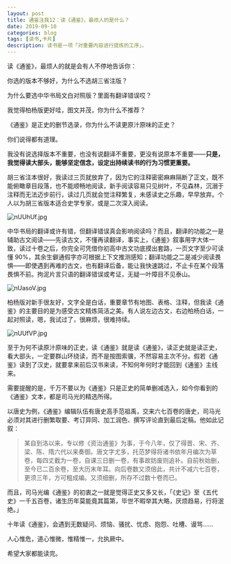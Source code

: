 ```yaml
---
layout: post
title: 通鉴注我12：读《通鉴》，最烦人的是什么？
date: 2019-09-10
categories: blog
tags: [读书,卡片]
description: 读书是一项「对重要内容进行提炼的工序」。
---
```


读《通鉴》，最烦人的就是会有人不停地告诉你：

你选的版本不够好，为什么不选胡三省注版？

为什么要选中华书局文白对照版？里面有翻译错误哎？

我觉得柏杨版更好哇，图文并茂，你为什么不推荐？

《通鉴》是正史的删节选录，你为什么不读更原汁原味的正史？

你们说得都有道理。

我没有说选择版本不重要，也没有说翻译不重要，更没有说原本不重要——**只是，我觉得读大部头，能够坚定信念，设定出持续读书的行为习惯更重要。**

胡三省注本很好，我读过三页就放弃了，因为它的注释密密麻麻隔断了正文，既不能俯瞰章目段落，也不能顺畅地阅读，新手阅读容易只见树叶，不见森林，沉溺于注释而无法迈步前行，读过几页就会觉注释繁复，未感读史之乐趣，早早放弃。个人以为胡三省版本适合史学专家，或是二次深入阅读。

![nUUhUf.jpg](https://s2.ax1x.com/2019/09/10/nUUhUf.jpg)


中华书局的翻译或许有错，但翻译错误真会影响阅读吗？而且，翻译的功能之一是辅助古文阅读——先读古文，不懂再读翻译，事实上，《通鉴》叙事用字大体一致，读过十卷之后，你完全可凭借你初高中古文功底摸出套路，一页文字至少可读懂 90%，其余生僻通假字亦可根据上下文推测感知；翻译功能之二是减少阅读畏惧——即使遇到再难的古文，也有翻译后备，能让我快速跳过，不止卡在某个段落畏惧不前。拘泥片言只语的翻译错误或考证，无疑一叶障目不见泰山。

![nUasoV.jpg](https://s2.ax1x.com/2019/09/10/nUasoV.jpg)


柏杨版对新手很友好，文字全是白话，重要章节有地图、表格、注释，但我读《通鉴》的主要目的是为感受古文精炼简洁之美。有人说左边古文，右边柏杨白话，一起对照读，嗯，我试过了，很麻烦，很难持续。

![nUUfVP.jpg](https://s2.ax1x.com/2019/09/10/nUUfVP.jpg)

至于为何不读原汁原味的正史，读《通鉴》就是读《通鉴》，读正史就是读正史，看大部头，一定要群山环绕读，而不是按图索骥，不然容易主次不分。假若《通鉴》读到了汉史，就要拿来前后汉书来读，不知何年何时才能回到《通鉴》主线来。

需要提醒的是，千万不要以为《通鉴》只是正史的简单删减选入，如今你看到的《通鉴》文本，都是司马光的精选所得。

以唐史为例，《通鉴》编辑队伍有唐史高手范祖禹，交来六七百卷的唐史，司马光必须对其进行删繁取要、考订异同、加工润色、撰写评论直到最后定稿。他如此记叙：

> 某自到洛以来，专以修《资治通鉴》为事，于今八年，仅了得晋、宋、齐、梁、陈、隋六代以来奏御。唐文字尤多，托范梦得将诸书依年月编次为草卷，每四丈截为一卷，自课三日删一卷，有事故妨废则追补。自前秋始删，至今已二百余卷，至大历末年耳。向后卷数又须倍此，共计不减六七百卷，更须三年，方可粗成编。又须细删，所存不过数十卷而已。

而且，司马光编《通鉴》的初衷之一就是觉得正史又多又长，「《史记》至《五代史》一千五百卷，诸生历年莫能竟其篇第，毕世不暇举其大略，厌烦趋易，行将泯绝。」

十年读《通鉴》，会遇到无数疑问、烦恼、骚扰、忧虑、抱怨、吐槽、谩骂……

人心惟危，道心惟微，惟精惟一，允执厥中。

希望大家都能读完。